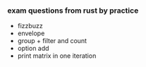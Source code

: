 ### exam questions from rust by practice

- fizzbuzz
- envelope
- group + filter and count
- option add
- print matrix in one iteration

